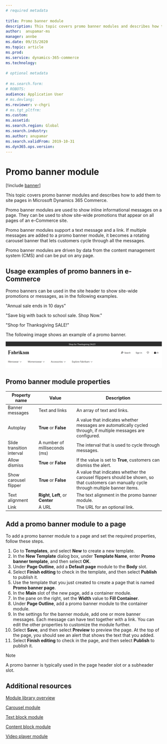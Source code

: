 ```yaml
---
# required metadata

title: Promo banner module
description: This topic covers promo banner modules and describes how to add them to site pages in Microsoft Dynamics 365 Commerce.
author:  anupamar-ms
manager: annbe
ms.date: 09/15/2020
ms.topic: article
ms.prod: 
ms.service: dynamics-365-commerce
ms.technology: 

# optional metadata

# ms.search.form: 
# ROBOTS: 
audience: Application User
# ms.devlang: 
ms.reviewer: v-chgri
# ms.tgt_pltfrm: 
ms.custom: 
ms.assetid: 
ms.search.region: Global
ms.search.industry: 
ms.author: anupamar
ms.search.validFrom: 2019-10-31
ms.dyn365.ops.version: 
---
```


# Promo banner module

[!include [banner](includes/banner.md)]

This topic covers promo banner modules and describes how to add them to site pages in Microsoft Dynamics 365 Commerce.

Promo banner modules are used to show inline informational messages on a page. They can be used to show site-wide promotions that appear on all pages of an e-Commerce site. 

Promo banner modules support a text message and a link. If multiple messages are added to a promo banner module, it becomes a rotating carousel banner that lets customers cycle through all the messages. 

Promo banner modules are driven by data from the content management system (CMS) and can be put on any page.

## Usage examples of promo banners in e-Commerce

Promo banners can be used in the site header to show site-wide promotions or messages, as in the following examples.

"Annual sale ends in 10 days"

"Save big with back to school sale. Shop Now."

"Shop for Thanksgiving SALE!" 

The following image shows an example of a promo banner.

![Example of a promo banner module](./media/ecommerce-Promobanner.PNG)

## Promo banner module properties

| Property name             | Value                              | Description |
|---------------------------|------------------------------------|-------------|
| Banner messages           | Text and links                     | An array of text and links. |
| Autoplay                  | **True** or **False**              | A value that indicates whether messages are automatically cycled through, if multiple messages are configured. |
| Slide transition interval | A number of milliseconds (ms)      | The interval that is used to cycle through messages. |
| Allow dismiss             | **True** or **False**              | If the value is set to **True**, customers can dismiss the alert. |
| Show carousel flipper     | **True** or **False**              | A value that indicates whether the carousel flippers should be shown, so that customers can manually cycle through multiple banner items. |
| Text alignment            | **Right**, **Left**, or **Center** | The text alignment in the promo banner module. |
| Link                      | A URL                              | The URL for an optional link. |

## Add a promo banner module to a page 

To add a promo banner module to a page and set the required properties, follow these steps.

1. Go to **Templates**, and select **New** to create a new template.
1. In the **New Template** dialog box, under **Template Name**, enter **Promo banner template**, and then select **OK**.
1. Under **Page Outline**, add a **Default page** module to the **Body** slot. 
1. Select **Finish editing** to check in the template, and then select **Publish** to publish it. 
1. Use the template that you just created to create a page that is named **Promo banner page**. 
1. In the **Main** slot of the new page, add a container module. 
1. In the pane on the right, set the **Width** value to **Fill Container**.
1. Under **Page Outline**, add a promo banner module to the container module.
1. In the settings for the banner module, add one or more banner messages. Each message can have text together with a link. You can edit the other properties to customize the module further.
1. Select **Save**, and then select **Preview** to preview the page. At the top of the page, you should see an alert that shows the text that you added.
1. Select **Finish editing** to check in the page, and then select **Publish** to publish it.

> [!NOTE]
> A promo banner is typically used in the page header slot or a subheader slot.


## Additional resources

[Module library overview](starter-kit-overview.md)

[Carousel module](add-carousel.md)

[Text block module](add-content-rich-block.md)

[Content block module](add-hero-module.md)

[Video player module](add-video-player.md)
